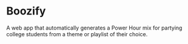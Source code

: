 # Boozify
A web app that automatically generates a Power Hour mix for partying college students from a theme or playlist of their choice.
